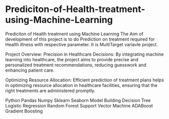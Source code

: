 # Prediciton-of-Health-treatment-using-Machine-Learning
Prediciton of Health treatment using Machine Learning
The Aim of development of this project is to do Prediction on treatment required for Health illness with respective parameter.
It is MultiTarget variavle project.

Project Overview:
Precision in Healthcare Decisions: By integrating machine learning into healthcare, the project aims to provide precise and personalized treatment recommendations, reducing guesswork and enhancing patient care.

Optimizing Resource Allocation: Efficient prediction of treatment plans helps in optimizing resource allocation in healthcare facilities, ensuring that the right treatments are administered promptly.


Python
Pandas
Numpy
Sklearn
Seaborn
Model Building
Decision Tree
Logistic Regression
Random Forest
Support Vector Machine
ADABoost
Gradient Boosting
